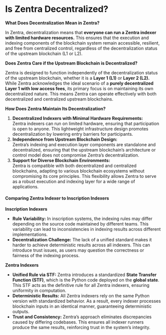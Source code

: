 # Is Zentra Decentralized?

**What Does Decentralization Mean in Zentra?**

In Zentra, decentralization means that **everyone can run a Zentra indexer with limited hardware resources.** This ensures that the execution and indexing components of the blockchain system remain accessible, resilient, and free from centralized control, regardless of the decentralization status of the upstream blockchain (L1 or L2).

**Does Zentra Care if the Upstream Blockchain is Decentralized?**

Zentra is designed to function independently of the decentralization status of the upstream blockchain, whether it is a **Layer 1 (L1)** or **Layer 2 (L2).** While Zentra acknowledges the ideal scenario of a **purely decentralized Layer 1 with low access fees**, its primary focus is on maintaining its own decentralized nature. This means Zentra can operate effectively with both decentralized and centralized upstream blockchains.

**How Does Zentra Maintain Its Decentralization?**

1. **Decentralized Indexers with Minimal Hardware Requirements:**\
   Zentra indexers can run on limited hardware, ensuring that participation is open to anyone. This lightweight infrastructure design promotes decentralization by lowering entry barriers for participants.
2. **Independence from Upstream Blockchain Design:**\
   Zentra’s indexing and execution layer components are standalone and decentralized, ensuring that the upstream blockchain’s architecture or control model does not compromise Zentra’s decentralization.
3. **Support for Diverse Blockchain Environments:**\
   Zentra is compatible with both decentralized and centralized blockchains, adapting to various blockchain ecosystems without compromising its core principles. This flexibility allows Zentra to serve as a robust execution and indexing layer for a wide range of applications.

#### Comparing Zentra Indexer to Inscription Indexers

**Inscription Indexers**

* **Rule Variability:** In inscription systems, the indexing rules may differ depending on the source code maintained by different teams. This variability can lead to inconsistencies in indexing results across different implementations.
* **Decentralization Challenge:** The lack of a unified standard makes it harder to achieve deterministic results across all indexers. This can introduce trust issues, as users may question the correctness or fairness of the indexing process.

**Zentra Indexers**

* **Unified Rule via STF:** Zentra introduces a standardized **State Transfer Function (STF)**, which is the Python code deployed on the **global state**. This STF acts as the definitive rule for all Zentra indexers, ensuring uniformity in computation.
* **Deterministic Results:** All Zentra indexers rely on the same Python version with standardized behavior. As a result, every indexer processes blockchain inputs in an identical manner, guaranteeing deterministic outputs.
* **Trust and Consistency:** Zentra’s approach eliminates discrepancies caused by differing codebases. This ensures all indexer runners produce the same results, reinforcing trust in the system’s integrity.
